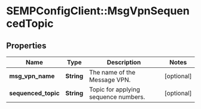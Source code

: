 # SEMPConfigClient::MsgVpnSequencedTopic

## Properties
Name | Type | Description | Notes
------------ | ------------- | ------------- | -------------
**msg_vpn_name** | **String** | The name of the Message VPN. | [optional] 
**sequenced_topic** | **String** | Topic for applying sequence numbers. | [optional] 


